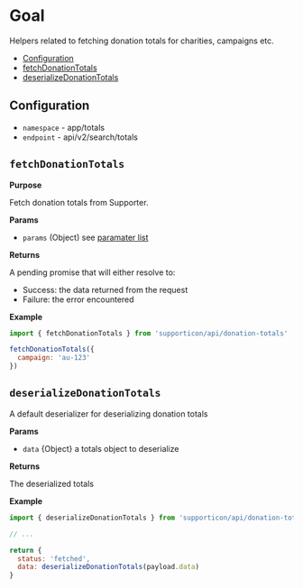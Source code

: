 # Goal

Helpers related to fetching donation totals for charities, campaigns etc.

- [Configuration](#configuration)
- [fetchDonationTotals](#fetchdonationtotals)
- [deserializeDonationTotals](#deserializedonationtotals)

## Configuration

- `namespace` - app/totals
- `endpoint` - api/v2/search/totals

## `fetchDonationTotals`

**Purpose**

Fetch donation totals from Supporter.

**Params**

- `params` (Object) see [paramater list](../readme.md#availableparameters)

**Returns**

A pending promise that will either resolve to:

- Success: the data returned from the request
- Failure: the error encountered

**Example**

```javascript
import { fetchDonationTotals } from 'supporticon/api/donation-totals'

fetchDonationTotals({
  campaign: 'au-123'
})
```

## `deserializeDonationTotals`

A default deserializer for deserializing donation totals

**Params**

- `data` {Object} a totals object to deserialize

**Returns**

The deserialized totals

**Example**

```javascript
import { deserializeDonationTotals } from 'supporticon/api/donation-totals'

// ...

return {
  status: 'fetched',
  data: deserializeDonationTotals(payload.data)
}
```
